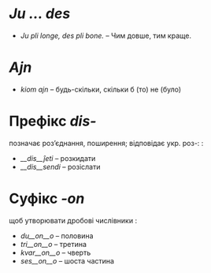 # *Ju … des*

- *Ju pli longe, des pli bone.* – Чим довше, тим краще.
 

# *Ajn*

- *kiom ajn* – будь-скільки, скільки б (то) не (було)
 

# Префікс *dis-*

позначає роз’єднання, поширення; відповідає укр. роз-: :

- *__dis__ĵeti* – розкидати
- *__dis__sendi* – розіслати
 

# Суфікс *-on*

щоб утворювати дробові числівники :

- *du__on__o*   – половина
- *tri__on__o*  – третина
- *kvar__on__o* – чверть
- *ses__on__o*  – шоста частина
